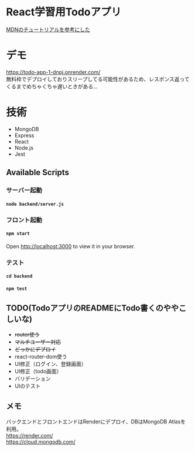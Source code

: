 # React学習用Todoアプリ
[MDNのチュートリアルを参考にした](https://developer.mozilla.org/ja/docs/Learn/Tools_and_testing/Client-side_JavaScript_frameworks/React_todo_list_beginning)

# デモ
https://todo-app-1-dnpj.onrender.com/  
無料枠でデプロイしておりスリープしてる可能性があるため、レスポンス返ってくるまでめちゃくちゃ遅いときがある...

# 技術
- MongoDB
- Express
- React
- Node.js
- Jest
  
## Available Scripts
### サーバー起動
#### `node backend/server.js`

### フロント起動 
#### `npm start`  
Open [http://localhost:3000](http://localhost:3000) to view it in your browser.

### テスト
#### `cd backend`
#### `npm test`

## TODO(TodoアプリのREADMEにTodo書くのややこしいな)
- ~~router使う~~
- ~~マルチユーザー対応~~
- ~~どっかにデプロイ~~
- react-router-dom使う
- UI修正（ログイン、登録画面）
- UI修正（todo画面）
- バリデーション
- UIのテスト

## メモ
バックエンドとフロントエンドはRenderにデプロイ、DBはMongoDB Atlasを利用。  
https://render.com/  
https://cloud.mongodb.com/  



